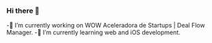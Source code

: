 ### Hi there 👋

-🔭 I’m currently working on WOW Aceleradora de Startups | Deal Flow Manager.
-🌱 I’m currently learning  web and iOS development.

<!--
**deborahzpierosan/deborahzpierosan** is a ✨ _special_ ✨ repository because its `README.md` (this file) appears on your GitHub profile.

Here are some ideas to get you started:

- 🔭 I’m currently working on ...
- 🌱 I’m currently learning ...
- 👯 I’m looking to collaborate on ...
- 🤔 I’m looking for help with ...
- 💬 Ask me about ...
- 📫 How to reach me: ...
- 😄 Pronouns: ...
- ⚡ Fun fact: ...
-->
